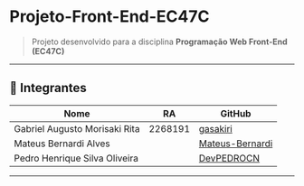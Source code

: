 # Projeto-Front-End-EC47C


> Projeto desenvolvido para a disciplina **Programação Web Front-End (EC47C)**  


---

## 👥 Integrantes

| Nome                          | RA        | GitHub                                       |
|-------------------------------|-----------|----------------------------------------------|
| Gabriel Augusto Morisaki Rita | 2268191   | [gasakiri](https://github.com/gasakiri)      |
| Mateus Bernardi Alves      |    | [Mateus-Bernardi](https://github.com/Mateus-Bernardi)        |
| Pedro Henrique Silva Oliveira       |    | [DevPEDROCN](https://github.com/DevPEDROCN) |

---